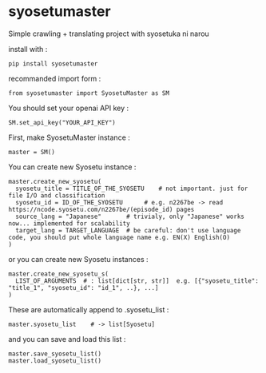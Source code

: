# syosetumaster
Simple crawling + translating project with syosetuka ni narou

install with :
```
pip install syosetumaster
```

recommanded import form :
```
from syosetumaster import SyosetuMaster as SM
```

You should set your openai API key :
```
SM.set_api_key("YOUR_API_KEY")
```

First, make SyosetuMaster instance :
```
master = SM()
```

You can create new Syosetu instance :
```
master.create_new_syosetu(
  syosetu_title = TITLE_OF_THE_SYOSETU    # not important. just for file I/O and classification
  syosetu_id = ID_OF_THE_SYOSETU      # e.g. n2267be -> read https://ncode.syosetu.com/n2267be/(episode_id) pages
  source_lang = "Japanese"       # trivialy, only "Japanese" works now... implemented for scalability
  target_lang = TARGET_LANGUAGE  # be careful: don't use language code, you should put whole language name e.g. EN(X) English(O)
)
```

or you can create new Syosetu instances :
```
master.create_new_syosetu_s(
  LIST_OF_ARGUMENTS  # : list[dict[str, str]]  e.g. [{"syosetu_title": "title_1", "syosetu_id": "id_1", ..}, ...]
)
```

These are automatically append to .syosetu_list :
```
master.syosetu_list    # -> list[Syosetu]
```

and you can save and load this list :
```
master.save_syosetu_list()
master.load_syosetu_list()
```
